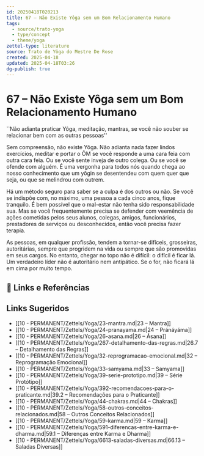 ```yaml
---
id: 20250418T020213
title: 67 – Não Existe Yôga sem um Bom Relacionamento Humano
tags:
  - source/trato-yoga
  - type/concept
  - theme/yoga
zettel-type: literature
source: Trato de Yôga do Mestre De Rose
created: 2025-04-18
updated: 2025-04-18T03:26
dg-publish: true
---
```


# 67 – Não Existe Yôga sem um Bom Relacionamento Humano

``Não adianta praticar Yôga, meditação, mantras, se você não souber se relacionar bem com as outras pessoas''

Sem compreensão, não existe Yôga. Não adianta nada fazer lindos exercícios, meditar e portar o ÔM se você responde a uma cara feia com outra cara feia. Ou se você sente inveja de outro colega. Ou se você se ofende com alguém. É uma vergonha para todos nós quando chega ao nosso conhecimento que um yôgin se desentendeu com quem quer que seja, ou que se melindrou com outrem.

Há um método seguro para saber se a culpa é dos outros ou não. Se você se indispõe com, no máximo, uma pessoa a cada cinco anos, fique tranquilo. É bem possível que o mal-estar não tenha sido responsabilidade sua. Mas se você frequentemente precisa se defender com veemência de ações cometidas pelos seus alunos, colegas, amigos, funcionários, prestadores de serviços ou desconhecidos, então você precisa fazer terapia.

As pessoas, em qualquer profissão, tendem a tornar-se difíceis, grosseiras, autoritárias, sempre que progridem na vida ou sempre que são promovidas em seus cargos. No entanto, chegar no topo não é difícil: o difícil é ficar lá. Um verdadeiro líder não é autoritário nem antipático. Se o for, não ficará lá em cima por muito tempo.

## 🔗 Links e Referências

## Links Sugeridos

- [[10 - PERMANENT/Zettels/Yoga/23-mantra.md\|23 – Mantra]]
- [[10 - PERMANENT/Zettels/Yoga/24-pranayama.md\|24 – Pránáyáma]]
- [[10 - PERMANENT/Zettels/Yoga/26-asana.md\|26 – Ásana]]
- [[10 - PERMANENT/Zettels/Yoga/267-detalhamento-das-regras.md\|26.7 – Detalhamento das Regras]]
- [[10 - PERMANENT/Zettels/Yoga/32-reprogramacao-emocional.md\|32 – Reprogramação Emocional]]
- [[10 - PERMANENT/Zettels/Yoga/33-samyama.md\|33 – Samyama]]
- [[10 - PERMANENT/Zettels/Yoga/39-serie-prototipo.md\|39 – Série Protótipo]]
- [[10 - PERMANENT/Zettels/Yoga/392-recomendacoes-para-o-praticante.md\|39.2 – Recomendações para o Praticante]]
- [[10 - PERMANENT/Zettels/Yoga/44-chakras.md\|44 – Chakras]]
- [[10 - PERMANENT/Zettels/Yoga/58-outros-conceitos-relacionados.md\|58 – Outros Conceitos Relacionados]]
- [[10 - PERMANENT/Zettels/Yoga/59-karma.md\|59 – Karma]]
- [[10 - PERMANENT/Zettels/Yoga/591-diferencas-entre-karma-e-dharma.md\|59.1 – Diferenças entre Karma e Dharma]]
- [[10 - PERMANENT/Zettels/Yoga/6613-saladas-diversas.md\|66.13 – Saladas Diversas]]